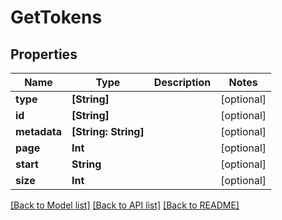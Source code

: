 # GetTokens

## Properties
Name | Type | Description | Notes
------------ | ------------- | ------------- | -------------
**type** | **[String]** |  | [optional] 
**id** | **[String]** |  | [optional] 
**metadata** | **[String: String]** |  | [optional] 
**page** | **Int** |  | [optional] 
**start** | **String** |  | [optional] 
**size** | **Int** |  | [optional] 

[[Back to Model list]](../README.md#documentation-for-models) [[Back to API list]](../README.md#documentation-for-api-endpoints) [[Back to README]](../README.md)


